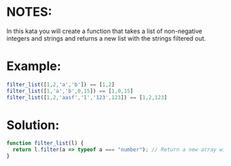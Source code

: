 # NOTES:
In this kata you will create a function that takes a list of non-negative integers and strings and returns a new list with the strings filtered out.

# Example:
```javascript
filter_list([1,2,'a','b']) == [1,2]
filter_list([1,'a','b',0,15]) == [1,0,15]
filter_list([1,2,'aasf','1','123',123]) == [1,2,123]
```

# Solution:
```javascript
function filter_list(l) {
  return l.filter(a => typeof a === "number"); // Return a new array with the strings filtered out
}
```